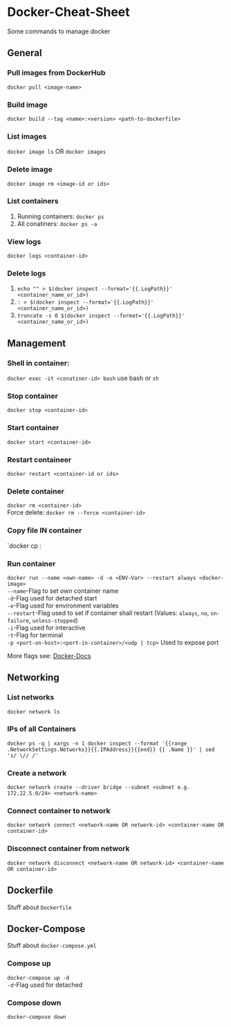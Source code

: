 # Docker-Cheat-Sheet
Some commands to manage docker

## General
### Pull images from DockerHub
`docker pull <image-name>`

### Build image
`docker build --tag <name>:<version> <path-to-dockerfile>`

### List images
`docker image ls` OR `docker images`

### Delete image
`docker image rm <image-id or ids>`

### List containers
1) Running containers: `docker ps`
2) All conatiners: `docker ps -a`

### View logs
`docker logs <container-id>`

### Delete logs
1) `echo "" > $(docker inspect --format='{{.LogPath}}' <container_name_or_id>)`
2) `: > $(docker inspect --format='{{.LogPath}}' <container_name_or_id>)`
3) `truncate -s 0 $(docker inspect --format='{{.LogPath}}' <container_name_or_id>)`

## Management
### Shell in container:
`docker exec -it <conatiner-id> bash` use bash or `sh`

### Stop container
`docker stop <container-id>`

### Start container
`docker start <container-id>`

### Restart containeer
`docker restart <container-id or ids>`

### Delete container
`docker rm <container-id>`<br>
Force delete: `docker rm --force <container-id>`

### Copy file IN container
`docker cp <file-name> <container-id>:</path>

### Run container
`docker run --name <own-name> -d -e <ENV-Var> --restart always <docker-image>`<br>
`--name`-Flag to set own container name<br>
`-d`-Flag used for detached start<br>
`-e`-Flag used for environment variables<br>
`--restart`-Flag used to set if container shall restart (Values: `always`, `no`, `on-failure`, `unless-stopped`)<br>
`-i`-Flag used for interactive<br>
`-t`-Flag for terminal<br>
`-p <port-on-host>:<port-in-container>/<udp | tcp>` Used to expose port<br>
  
More flags see: [Docker-Docs](https://docs.docker.com/engine/reference/commandline/run/)

## Networking
### List networks
`docker network ls`

### IPs of all Containers
`docker ps -q | xargs -n 1 docker inspect --format '{{range .NetworkSettings.Networks}}{{.IPAddress}}{{end}} {{ .Name }}' | sed 's/ \// /'`

### Create a network
`docker network create --driver bridge --subnet <subnet e.g. 172.22.5.0/24> <network-name>`

### Connect container to network
`docker network connect <network-name OR network-id> <container-name OR container-id>`

### Disconnect container from network
`docker network disconnect <network-name OR network-id> <container-name OR container-id>`

## Dockerfile
Stuff about `Dockerfile`<br>

## Docker-Compose
Stuff about `docker-compose.yml`<br>

### Compose up
`docker-compose up -d`<br>
`-d`-Flag used for detached

### Compose down
`docker-compose down`
